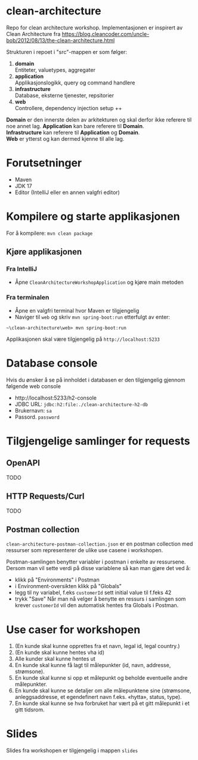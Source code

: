 # clean-architecture
Repo for clean architecture workshop.
Implementasjonen er inspirert av Clean Architecture fra https://blog.cleancoder.com/uncle-bob/2012/08/13/the-clean-architecture.html

Strukturen i repoet i "src"-mappen er som følger:

1. **domain**  
   Entiteter, valuetypes, aggregater
2. **application**  
   Applikasjonslogikk, query og command handlere
3. **infrastructure**  
   Database, eksterne tjenester, repsitorier
4. **web**  
   Controllere, dependency injection setup ++

**Domain** er den innerste delen av arkitekturen og skal derfor ikke referere til noe annet lag.
**Application** kan bare referere til **Domain**.  
**Infrastructure** kan referere til **Application** og **Domain**.  
**Web** er ytterst og kan dermed kjenne til alle lag.

# Forutsetninger

- Maven
- JDK 17
- Editor (IntelliJ eller en annen valgfri editor)

# Kompilere og starte applikasjonen

For å kompilere: `mvn clean package`

## Kjøre applikasjonen

### Fra IntelliJ

- Åpne `CleanArchitectureWorkshopApplication` og kjøre main metoden

### Fra terminalen

- Åpne en valgfri terminal hvor Maven er tilgjengelig
- Naviger til `web` og skriv `mvn spring-boot:run` etterfulgt av enter:

```
~\clean-architecture\web> mvn spring-boot:run
```

Applikasjonen skal være tilgjengelig på `http://localhost:5233`

# Database console

Hvis du ønsker å se på innholdet i databasen er den tilgjengelig gjennom følgende web console

- http://localhost:5233/h2-console
- JDBC URL: `jdbc:h2:file:./clean-architecture-h2-db`
- Brukernavn: `sa`
- Passord. `password`

# Tilgjengelige samlinger for requests

## OpenAPI

TODO

## HTTP Requests/Curl

TODO

## Postman collection

`clean-architecture-postman-collection.json` er en postman collection med ressurser som representerer de ulike use casene i workshopen.

Postman-samlingen benytter variabler i postman i enkelte av ressursene. Dersom man vil sette verdi på disse variablene så kan man gjøre det ved å:
- klikk på "Environments" i Postman
- i Environment-oversikten klikk på "Globals"
- legg til ny variabel, f.eks `customerId` sett initial value til f.feks 42
- trykk "Save"
  Når man nå velger å benytte en ressurs i samlingen som krever `customerId` vil den automatisk hentes fra Globals i Postman.

# Use caser for workshopen

1. (En kunde skal kunne opprettes fra et navn, legal id, legal country.)
2. (En kunde skal kunne hentes vha id)
3. Alle kunder skal kunne hentes ut
4. En kunde skal kunne få lagt til målepunkter (id, navn, addresse, strømsone).
5. En kunde skal kunne si opp et målepunkt og beholde eventuelle andre målepunkter.
6. En kunde skal kunne se detaljer om alle målepunktene sine (strømsone, anleggsaddresse, et egendefinert navn f.eks. «hytta», status, type).
7. En kunde skal kunne se hva forbruket har vært på et gitt målepunkt i et gitt tidsrom.

# Slides

Slides fra workshopen er tilgjengelig i mappen `slides`

